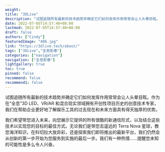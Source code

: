 ```yaml
---
weight: 
title: "3DLive"
description: "试图追随所有最新的技术趋势并确定它们如何发挥作用常常会让人头晕目眩。作为在“全息”3D LED、VR/AR 和混合现实领域拥有开创性项目历史的创意技术专家，我们在帮助企业更好地了解娱乐工具的过去现在和未来方面具有得天独厚的优势。"
date: 2022-07-05T14:57:40+08:00
lastmod: 2022-07-05T14:57:40+08:00
draft: false
authors: ["Cindy"]
featuredImage: "406.jpg"
link: "https://3dlive.tech/about/"
tags: ["3DLive","全息影像"]
categories: ["navigation"]
navigation: ["全息影像"]
lightgallery: true
toc: true
pinned: false
recommend: false
recommend1: false
---
```


试图追随所有最新的技术趋势并确定它们如何发挥作用常常会让人头晕目眩。作为在“全息”3D LED、VR/AR 和混合现实领域拥有开创性项目历史的创意技术专家，我们在帮助企业更好地了解娱乐工具的过去现在和未来方面具有得天独厚的优势。

我们希望带您进入未来，向您展示它提供的所有很酷的新通信形式，以及结合这些技术以实现您的目标的最佳方式。无论我们是带您去遥远的 Terra Nova 星球，教您海洋知识，在科切拉大放异彩，还是探索我们即将推出的最新平台，我们仍然会从创新的第一步开始为您服务到实施的最后一步。我们有一种热情……提醒您未知的可能性是多么令人兴奋。

